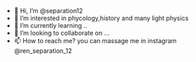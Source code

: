 - 👋 Hi, I’m @separation12
- 👀 I’m interested in phycology,history and many light physics
- 🌱 I’m currently learning ..
- 💞️ I’m looking to collaborate on ...
- 📫 How to reach me? you can massage me in instagram @ren_separation_12

<!---
separation12/separation12 is a ✨ special ✨ repository because its `README.md` (this file) appears on your GitHub profile.
You can click the Preview link to take a look at your changes.
--->
